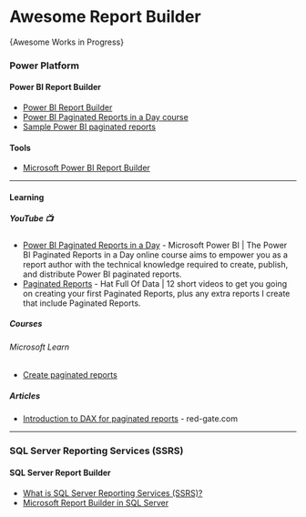# Awesome Report Builder
{Awesome Works in Progress}


### Power Platform
#### Power BI Report Builder
* [Power BI Report Builder](https://learn.microsoft.com/en-us/power-bi/paginated-reports/report-builder-power-bi)
* [Power BI Paginated Reports in a Day course](https://learn.microsoft.com/en-us/power-bi/learning-catalog/paginated-reports-online-course)
* [Sample Power BI paginated reports](https://learn.microsoft.com/en-us/power-bi/paginated-reports/paginated-reports-samples)

#### Tools
* [Microsoft Power BI Report Builder](https://www.microsoft.com/en-us/download/details.aspx?id=105942)

-----

#### Learning
##### YouTube 📺
* [Power BI Paginated Reports in a Day](https://www.youtube.com/playlist?list=PL1N57mwBHtN1icIhpjQOaRL8r9G-wytpT) - Microsoft Power BI | The Power BI Paginated Reports in a Day online course aims to empower you as a report author with the technical knowledge required to create, publish, and distribute Power BI paginated reports.
* [Paginated Reports](https://www.youtube.com/playlist?list=PLclDw3xU_tI5bypr74FnLuLGTyuTfKpV1) - Hat Full Of Data | 12 short videos to get you going on creating your first Paginated Reports, plus any extra reports I create that include Paginated Reports.

##### Courses
###### Microsoft Learn
* [Create paginated reports](https://learn.microsoft.com/en-us/training/modules/create-paginated-reports-power-bi/)

##### Articles
* [Introduction to DAX for paginated reports](https://www.red-gate.com/simple-talk/featured/introduction-to-dax-for-paginated-reports/) - red-gate.com
  
-----

### SQL Server Reporting Services (SSRS)
#### SQL Server Report Builder
* [What is SQL Server Reporting Services (SSRS)?](https://learn.microsoft.com/en-us/sql/reporting-services/create-deploy-and-manage-mobile-and-paginated-reports?view=sql-server-ver16)
* [Microsoft Report Builder in SQL Server](https://learn.microsoft.com/en-us/sql/reporting-services/report-builder/report-builder-in-sql-server-2016?view=sql-server-ver16)
